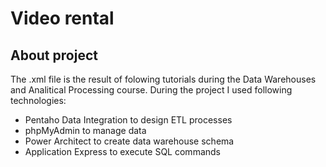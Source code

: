 # Video rental
## About project
The .xml file is the result of folowing tutorials during the Data Warehouses and Analitical Processing course. During the project I used following technologies:

* Pentaho Data Integration to design ETL processes
* phpMyAdmin to manage data
* Power Architect to create data warehouse schema
* Application Express to execute SQL commands
